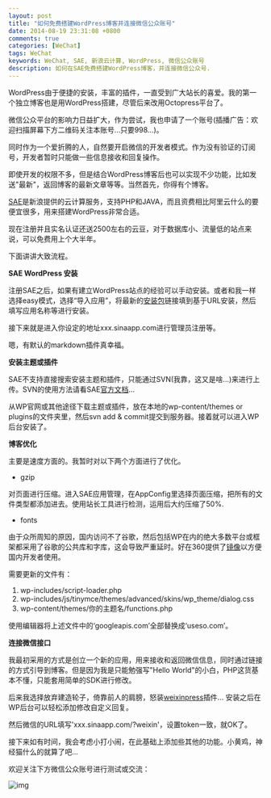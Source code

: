 ```yaml
---
layout: post
title: "如何免费搭建WordPress博客并连接微信公众账号"
date: 2014-08-19 23:31:08 +0800
comments: true
categories: [WeChat]
tags: WeChat
keywords: WeChat, SAE, 新浪云计算, WordPress, 微信公众账号
description: 如何在SAE免费搭建WordPress博客，并连接微信公众号.
---
```

WordPress由于便捷的安装，丰富的插件，一直受到广大站长的喜爱。我的第一个独立博客也是用WordPress搭建，尽管后来改用Octopress平台了。

微信公众平台的影响力日益扩大，作为尝试，我也申请了一个账号(插播广告：欢迎扫描屏幕下方二维码关注本账号...只要998...)。

同时作为一个爱折腾的人，自然要开启微信的开发者模式。作为没有验证的订阅号，开发者暂时只能做一些信息接收和回复操作。

即使开发的权限不多，但是结合WordPress博客后也可以实现不少功能，比如发送"最新"，返回博客的最新文章等等。当然首先，你得有个博客。

<!--more-->

[SAE](http://sae.sina.com.cn/)是新浪提供的云计算服务，支持PHP和JAVA，而且资费相比阿里云什么的要便宜很多，用来搭建WordPress非常合适。

现在注册并且实名认证还送2500左右的云豆，对于数据库小、流量低的站点来说，可以免费用上个大半年。

下面讲讲大致流程。

__SAE WordPress 安装__

注册SAE之后，如果有建立WordPress站点的经验可以手动安装。或者和我一样选择easy模式，选择“导入应用”，将最新的[安装包](wp4cloud.sinaapp.com)链接填到基于URL安装，然后填写应用名称等进行安装。

接下来就是进入你设定的地址xxx.sinaapp.com进行管理员注册等。

嗯，有默认的markdown插件真幸福。

__安装主题或插件__

SAE不支持直接搜索安装主题和插件，只能通过SVN(我靠，这又是啥...)来进行上传。SVN的使用方法请看SAE[官方文档](http://sae.sina.com.cn/doc/tutorial/helloworld.html)... 

从WP官网或其他途径下载主题或插件，放在本地的wp-content/themes or plugins的文件夹里，然后svn add & commit提交到服务器。接着就可以进入WP后台安装了。

__博客优化__

主要是速度方面的。我暂时对以下两个方面进行了优化。

* gzip

对页面进行压缩。进入SAE应用管理，在AppConfig里选择页面压缩，把所有的文件类型都添加进去。使用站长工具进行检测，运用后大约压缩了50%.

* fonts

由于众所周知的原因，国内访问不了谷歌，然后包括WP在内的绝大多数平台或框架都采用了谷歌的公共库和字库，这会导致严重延时。好在360提供了[镜像](libs.useso.com)以方便国内开发者使用。

需要更新的文件有：

1. wp-includes/script-loader.php
2. wp-includes/js/tinymce/themes/advanced/skins/wp_theme/dialog.css
3. wp-content/themes/你的主题名/functions.php

使用编辑器将上述文件中的‘googleapis.com’全部替换成‘useso.com’。

__连接微信接口__

我最初采用的方式是创立一个新的应用，用来接收和返回微信信息，同时通过链接的方式引导到博客。但是因为我是只能勉强写"Hello World"的小白，PHP这货基本不懂，只能套用简单的SDK进行修改。

后来我选择放弃建造轮子，倚靠前人的肩膀，怒装[weixinpress](http://www.houqun.me/bbs/forum.php?gid=1)插件... 安装之后在WP后台可以轻松添加修改自定义回复。

然后微信的URL填写'xxx.sinaapp.com/?weixin'，设置token一致，就OK了。

接下来如有时间，我会考虑小打小闹，在此基础上添加些其他的功能。小黄鸡，神经猫什么的就算了吧...

欢迎关注下方微信公众账号进行测试或交流：

![img](http://cyztalk-wordpress.stor.sinaapp.com/uploads/2014/08/qrcode-150x150.jpg)

